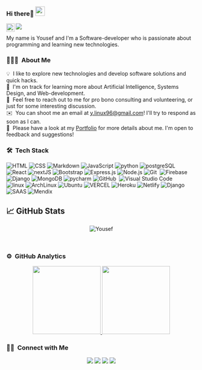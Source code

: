 ### Hi there👋 <img src="https://media.giphy.com/media/hvRJCLFzcasrR4ia7z/giphy.gif" width="25px">
<a href="https://www.linkedin.com/in/yousef-obeidat96/">
  <img align="left" alt="" width="22px" src="https://raw.githubusercontent.com/peterthehan/peterthehan/master/assets/linkedin.svg" />
</a>

![](https://visitor-badge.glitch.me/badge?page_id=mrobeidat)

My name is Yousef and I'm a Software-developer who is passionate about programming and learning new technologies. 

### 👨🏻‍💻 &nbsp;About Me

💡 &nbsp;I like to explore new technologies and develop software solutions and quick hacks.\
🌱 &nbsp;I'm on track for learning more about Artificial Intelligence, Systems Design, and Web-development.\
💬 &nbsp;Feel free to reach out to me for pro bono consulting and volunteering, or just for some interesting discussion.\
✉️ &nbsp;You can shoot me an email at y.linux96@gmail.com! I'll try to respond as soon as I can.\
📄 &nbsp;Please have a look at my [Portfolio](https://yousef-portfolio.vercel.app/) for more details about me. I'm open to feedback and suggestions!

### 🛠 &nbsp;Tech Stack

![HTML](https://img.shields.io/badge/-HTML-05122A?style=flat&logo=HTML5)
![CSS](https://img.shields.io/badge/-CSS-05122A?style=flat&logo=CSS3&logoColor=1572B6)
![Markdown](https://img.shields.io/badge/-Markdown-05122A?style=flat&logo=markdown)
![JavaScript](https://img.shields.io/badge/-JavaScript-05122A?style=flat&logo=javascript)
![python](https://img.shields.io/badge/-python-05122A?style=flat&logo=python)
![postgreSQL](https://img.shields.io/badge/-postgresql-05122A?style=flat&logo=postgresql)
<br/>
![React](https://img.shields.io/badge/-React-05122A?style=flat&logo=react)
![nextJS](https://img.shields.io/badge/-NextJS-05122A?style=flat&logo=nextjs)
![Bootstrap](https://img.shields.io/badge/-Bootstrap-05122A?style=flat&logo=Bootstrap)
![Express.js](https://img.shields.io/badge/-Express.js-05122A?style=flat&logo=Express.js)
![Node.js](https://img.shields.io/badge/-Node.js-05122A?style=flat&logo=node.js)
![Git](https://img.shields.io/badge/-Git-05122A?style=flat&logo=git)&nbsp;
![Firebase](https://img.shields.io/badge/-Firebase-05122A?style=flat&logo=firebase)&nbsp;
</br>
![Django](https://img.shields.io/badge/-django-05122A?style=flat&logo=Django)
![MongoDB](https://img.shields.io/badge/-MongoDb-05122A?style=flat&logo=MongoDB)
![pycharm](https://img.shields.io/badge/-PyCharm-05122A?style=flat&logo=pycharm)
![GitHub](https://img.shields.io/badge/-GitHub-05122A?style=flat&logo=github)&nbsp; ![Visual Studio Code](https://img.shields.io/badge/-Visual%20Studio%20Code-05122A?style=flat&logo=visual-studio-code&logoColor=007ACC)&nbsp;
</br>
![linux](https://img.shields.io/badge/-linux-05122A?style=flat&logo=linux)
![ArchLinux](https://img.shields.io/badge/-Arch-05122A?style=flat&logo=archLINUX)
![Ubuntu](https://img.shields.io/badge/-Ubuntu-05122A?style=flat&logo=ubuntu)
![VERCEL](https://img.shields.io/badge/-Vercel-05122A?style=flat&logo=vercel)
![Heroku](https://img.shields.io/badge/-Heroku-05122A?style=flat&logo=heroku)
![Netlify](https://img.shields.io/badge/-Netlify-05122A?style=flat&logo=netlify)
![Django](https://img.shields.io/badge/-jupyterNotebook-05122A?style=flat&logo=jupyter)
![SAAS](https://img.shields.io/badge/-sass-05122A?style=flat&logo=sass)
![Mendix](https://img.shields.io/badge/-Mendix-05122A?style=flat&logo=Mendix)


## &#x1f4c8; GitHub Stats

<p align="center">

 <p align="center"><img align="center" src="https://github-readme-streak-stats.herokuapp.com/?user=mrobeidat&theme=radical" alt="Yousef" /></p>
 <br /> 

 
<!-- ![GitHub Activity Graph](https://activity-graph.herokuapp.com/graph?username=mrobeidat&bg_color=000000&color=4fff67&line=4fff67&point=ffffff&area=true&hide_border=true)   -->

### ⚙️ &nbsp;GitHub Analytics

<p align="center">
<a href="https://github.com/mrobeidat">
  <img height="180em" src="https://github-readme-stats-eight-theta.vercel.app/api?username=mrobeidat&show_icons=true&theme=algolia&include_all_commits=true&count_private=true"/>
  <img height="180em" src="https://github-readme-stats-eight-theta.vercel.app/api/top-langs/?username=mrobeidat&layout=compact&langs_count=8&theme=algolia"/>
</a>
</p>

### 🤝🏻 &nbsp;Connect with Me

<p align="center">
<a href="https://linkedin.com/in/yousef-obeidat96/"><img src="https://img.shields.io/badge/-LinkedIn-0077B5?style=flat&logo=Linkedin&logoColor=white"/></a>
<a href="y.linux96@gmail.com"><img src="https://img.shields.io/badge/-Email%20Me-D14836?style=flat&logo=Gmail&logoColor=white"/></a>
<a href="https://instagram.com/mr.obiedat"><img src="https://img.shields.io/badge/-My%20Instagram-E4405F?style=flat&logo=Instagram&logoColor=white"/></a>
<a href="https://facebook.com/mr.obiedat"><img src="https://img.shields.io/badge/-My%20Facebook-1877F2?style=flat&logo=Facebook&logoColor=white"/></a>
</p>
